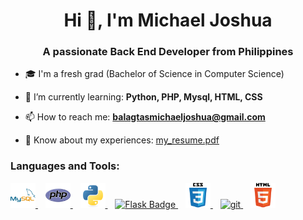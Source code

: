 <h1 align="center">Hi 👋, I'm Michael Joshua</h1>
<h3 align="center">A passionate Back End Developer from Philippines</h3>

- 🎓 I'm a fresh grad (Bachelor of Science in Computer Science)

- 🌱 I’m currently learning: **Python, PHP, Mysql, HTML, CSS**

- 📫 How to reach me: **balagtasmichaeljoshua@gmail.com**

- 📄 Know about my experiences: [my_resume.pdf](https://github.com/PitsMB/setup/blob/master/michael_joshua_balagtas_resume.pdf)


<h3 align="left">Languages and Tools:</h3>
<p align="left"> <a href="https://www.mysql.com/" target="_blank" rel="noreferrer"> <img src="https://raw.githubusercontent.com/devicons/devicon/master/icons/mysql/mysql-original-wordmark.svg" alt="mysql" width="40" height="40"/> </a> &nbsp&nbsp <a href="https://www.php.net" target="_blank" rel="noreferrer"> <img src="https://raw.githubusercontent.com/devicons/devicon/master/icons/php/php-original.svg" alt="php" width="40" height="40"/> </a> &nbsp&nbsp <a href="https://www.python.org" target="_blank" rel="noreferrer"> <img src="https://raw.githubusercontent.com/devicons/devicon/master/icons/python/python-original.svg" alt="python" width="40" height="40"/> </a> &nbsp&nbsp <a href="https://flask.palletsprojects.com/" target="_blank" rel="noreferrer"> <img src="https://camo.githubusercontent.com/6c24f075ecf4da35f869ac1202058bdd7dc8166b9c86335c2a5fe4bf80573c96/68747470733a2f2f696d672e736869656c64732e696f2f62616467652f2d466c61736b2d3030303030303f7374796c653d666f722d7468652d6261646765266c6162656c436f6c6f723d626c61636b266c6f676f3d666c61736b266c6f676f436f6c6f723d7768697465" alt="Flask Badge" data-canonical-src="https://img.shields.io/badge/-Flask-000000?style=for-the-badge&amp;labelColor=black&amp;logo=flask&amp;logoColor=white" style="max-width: 100%;"> </a> &nbsp&nbsp <a href="https://www.w3schools.com/css/" target="_blank" rel="noreferrer"> <img src="https://raw.githubusercontent.com/devicons/devicon/master/icons/css3/css3-original-wordmark.svg" alt="css3" width="40" height="40"/> </a> &nbsp&nbsp  <a href="https://git-scm.com/" target="_blank" rel="noreferrer"> <img src="https://www.vectorlogo.zone/logos/git-scm/git-scm-icon.svg" alt="git" width="40" height="40"/> </a> &nbsp&nbsp <a href="https://www.w3.org/html/" target="_blank" rel="noreferrer"> <img src="https://raw.githubusercontent.com/devicons/devicon/master/icons/html5/html5-original-wordmark.svg" alt="html5" width="40" height="40"/> </a> </p>

